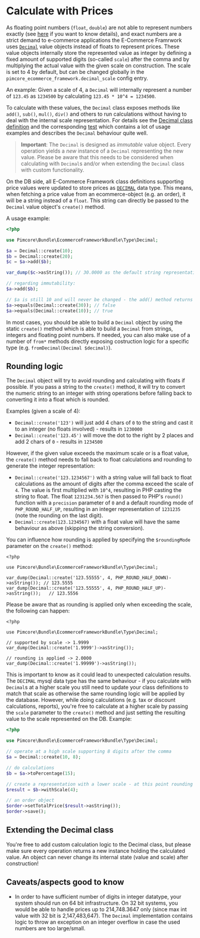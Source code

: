 # Calculate with Prices

As floating point numbers (`float`, `double`) are not able to represent numbers exactly (see [here](http://floating-point-gui.de/)
if you want to know details), and exact numbers are a strict demand to e-commerce applications the E-Commerce Framrwork
uses [`Decimal`](https://github.com/pimcore/pimcore/blob/11.x/bundles/EcommerceFrameworkBundle/Type/Decimal.php)
value objects instead of floats to represent prices. These value objects internally store the represented value as integer
by defining a fixed amount of supported digits (so-called `scale`) after the comma and by multiplying the actual value
with the given scale on construction. The scale is set to 4 by default, but can be changed globally in the `pimcore_ecommerce_framework.decimal_scale`
config entry.

An example: Given a scale of 4, a `Decimal` will internally represent a number of `123.45` as `1234500` by calculating
`123.45 * 10^4 = 1234500`. 
 
To calculate with these values, the `Decimal` class exposes methods like `add()`, `sub()`, `mul()`, `div()` and others
to run calculations without having to deal with the internal scale representation. For details see the [Decimal class definition](https://github.com/pimcore/pimcore/blob/11.x/bundles/EcommerceFrameworkBundle/Type/Decimal.php)
and the corresponding [test](https://github.com/pimcore/pimcore/blob/11.x/tests/ecommerce/Type/DecimalTest.php)
which contains a lot of usage examples and describes the `Decimal` behaviour quite well.

> **Important**: The `Decimal` is designed as *immutable* value object. Every operation yields a *new* instance of a `Decimal`
  representing the new value. Please be aware that this needs to be considered when calculating with `Decimal`s and/or 
  when extending the `Decimal` class with custom functionality.
  
On the DB side, all E-Commerce Framework class definitions supporting price values were updated to store prices as [`DECIMAL`](https://dev.mysql.com/doc/refman/5.7/en/precision-math-decimal-characteristics.html)
data type. This means, when fetching a price value from an ecommerce-object (e.g. an order), it will be a string instead
of a `float`. This string can directly be passed to the `Decimal` value object's `create()` method. 

A usage example:
  
```php
<?php

use Pimcore\Bundle\EcommerceFrameworkBundle\Type\Decimal;

$a = Decimal::create(10);
$b = Decimal::create(20);
$c = $a->add($b);

var_dump($c->asString()); // 30.0000 as the default string representation contains all digits depending on the scale

// regarding immutability:
$a->add($b);

// $a is still 10 and will never be changed - the add() method returns a new object ($c in the example above)
$a->equals(Decimal::create(30)); // false
$a->equals(Decimal::create(10)); // true
```

In most cases, you should be able to build a `Decimal` object by using the static `create()` method which is able to build
a `Decimal` from strings, integers and floating point numbers. If needed, you can also make use of a number of `from*` methods
directly exposing costruction logic for a specific type (e.g. `fromDecimal(Decimal $decimal)`).


## Rounding logic

The `Decimal` object will try to avoid rounding and calculating with floats if possible. If you pass a string to the `create()`
method, it will try to convert the numeric string to an integer with string operations before falling back to converting
it into a float which is rounded.

Examples (given a scale of 4):

* `Decimal::create('123')` will just add 4 chars of `0` to the string and cast it to an integer (no floats involved) - results
  in `1230000`
* `Decimal::create('123.45')` will move the dot to the right by 2 places and add 2 chars of `0` - results in `1234500`

However, if the given value exceeds the maximum scale or is a float value, the `create()` method needs to fall back to 
float calculations and rounding to generate the integer representation:

* `Decimal::create('123.1234567')` with a string value will fall back to float calculations as the amount of digits after
  the comma exceed the scale of `4`. The value is first multiplied with `10^4`, resulting in PHP casting the string to float.
  The float `1231234.567` is then passed to PHP's `round()` function with a `precision` parameter of `0` and a default rounding
  mode of `PHP_ROUND_HALF_UP`, resulting in an integer representation of `1231235` (note the rounding on the last digit).
* `Decimal::create(123.1234567)` with a float value will have the same behaviour as above (skipping the string conversion). 

You can influence how rounding is applied by specifying the `$roundingMode` parameter on the `create()` method:

```
<?php

use Pimcore\Bundle\EcommerceFrameworkBundle\Type\Decimal;

var_dump(Decimal::create('123.55555', 4, PHP_ROUND_HALF_DOWN)->asString()); // 123.5555
var_dump(Decimal::create('123.55555', 4, PHP_ROUND_HALF_UP)->asString());   // 123.5556
```

Please be aware that as rounding is applied only when exceeding the scale, the following can happen: 

```
<?php

use Pimcore\Bundle\EcommerceFrameworkBundle\Type\Decimal;

// supported by scale -> 1.9999
var_dump(Decimal::create('1.9999')->asString());

// rounding is applied -> 2.0000
var_dump(Decimal::create('1.99999')->asString());
``` 

This is important to know as it could lead to unexpected calculation results. The `DECIMAL` mysql data type has the same
behaviour - if you calculate with `Decimal`s at a higher scale you still need to update your class definitions to match
that scale as otherwise the same rounding logic will be applied by the database. However, while doing calculations (e.g.
tax or discount calculations, reports), you're free to calculate at a higher scale by passing the `scale` parameter to the
`create()` method and just setting the resulting value to the scale represented on the DB. Example:


```php
<?php

use Pimcore\Bundle\EcommerceFrameworkBundle\Type\Decimal;

// operate at a high scale supporting 8 digits after the comma
$a = Decimal::create(10, 8);

// do calculations
$b = $a->toPercentage(15);

// create a representation with a lower scale - at this point rounding logic will be applied
$result = $b->withScale(4);

// an order object
$order->setTotalPrice($result->asString());
$order->save();
```


## Extending the Decimal class

You're free to add custom calculation logic to the Decimal class, but please make sure every operation returns a new instance
holding the calculated value. An object can never change its internal state (value and scale) after construction!
 

## Caveats/aspects good to know

* In order to have sufficient number of digits in integer datatype, your system should run on 64 bit infrastructure. 
  On 32 bit systems, you would be able to handle prices up to 214,748.3647 only (since max int value with 32 bit is 2,147,483,647).
  The `Decimal` implementation contains logic to throw an exception on an integer overflow in case the used numbers are
  too large/small.
